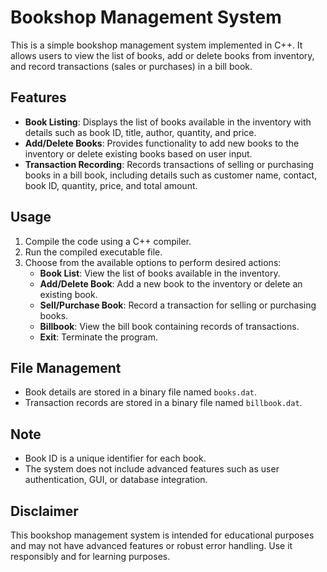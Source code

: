 # Bookshop Management System

This is a simple bookshop management system implemented in C++. It allows users to view the list of books, add or delete books from inventory, and record transactions (sales or purchases) in a bill book.

## Features

- **Book Listing**: Displays the list of books available in the inventory with details such as book ID, title, author, quantity, and price.
- **Add/Delete Books**: Provides functionality to add new books to the inventory or delete existing books based on user input.
- **Transaction Recording**: Records transactions of selling or purchasing books in a bill book, including details such as customer name, contact, book ID, quantity, price, and total amount.

## Usage

1. Compile the code using a C++ compiler.
2. Run the compiled executable file.
3. Choose from the available options to perform desired actions:
   - **Book List**: View the list of books available in the inventory.
   - **Add/Delete Book**: Add a new book to the inventory or delete an existing book.
   - **Sell/Purchase Book**: Record a transaction for selling or purchasing books.
   - **Billbook**: View the bill book containing records of transactions.
   - **Exit**: Terminate the program.

## File Management

- Book details are stored in a binary file named `books.dat`.
- Transaction records are stored in a binary file named `billbook.dat`.

## Note

- Book ID is a unique identifier for each book.
- The system does not include advanced features such as user authentication, GUI, or database integration.

## Disclaimer

This bookshop management system is intended for educational purposes and may not have advanced features or robust error handling. Use it responsibly and for learning purposes.

